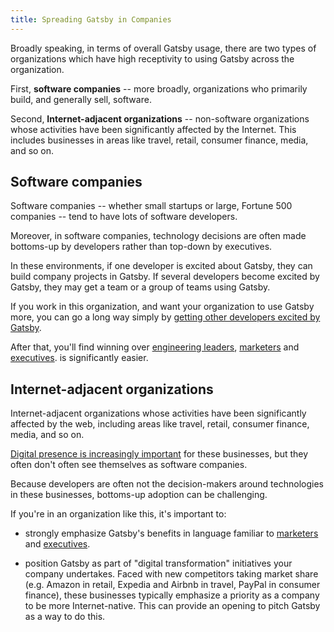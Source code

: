 ```yaml
---
title: Spreading Gatsby in Companies
---
```


Broadly speaking, in terms of overall Gatsby usage, there are two types of organizations which have high receptivity to using Gatsby across the organization.

First, **software companies** -- more broadly, organizations who primarily build, and generally sell, software.

Second, **Internet-adjacent organizations** -- non-software organizations whose activities have been significantly affected by the Internet. This includes businesses in areas like travel, retail, consumer finance, media, and so on.

## Software companies

Software companies -- whether small startups or large, Fortune 500 companies -- tend to have lots of software developers.

Moreover, in software companies, technology decisions are often made bottoms-up by developers rather than top-down by executives.

In these environments, if one developer is excited about Gatsby, they can build company projects in Gatsby. If several developers become excited by Gatsby, they may get a team or a group of teams using Gatsby.

If you work in this organization, and want your organization to use Gatsby more, you can go a long way simply by [getting other developers excited by Gatsby](/docs/winning-over-developers).

After that, you'll find winning over [engineering leaders](/docs/winning-over-engineering-leaders), [marketers](/docs/winning-over-marketers) and [executives](/docs/winning-over-executives). is significantly easier.

## Internet-adjacent organizations

Internet-adjacent organizations whose activities have been significantly affected by the web, including areas like travel, retail, consumer finance, media, and so on.

[Digital presence is increasingly important](/blog/2018-10-10-unbundling-of-the-cms) for these businesses, but they often don't often see themselves as software companies.

Because developers are often not the decision-makers around technologies in these businesses, bottoms-up adoption can be challenging.

If you're in an organization like this, it's important to:

-   strongly emphasize Gatsby's benefits in language familiar to [marketers](/docs/winning-over-marketers) and [executives](/docs/winning-over-executives).

-   position Gatsby as part of "digital transformation" initiatives your company undertakes. Faced with new competitors taking market share (e.g. Amazon in retail, Expedia and Airbnb in travel, PayPal in consumer finance), these businesses typically emphasize a priority as a company to be more Internet-native. This can provide an opening to pitch Gatsby as a way to do this.
